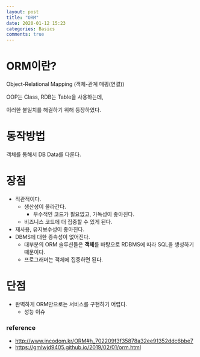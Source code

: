 ```yaml
---
layout: post
title: "ORM"
date: 2020-01-12 15:23
categories: Basics
comments: true
---
```


# ORM이란?

Object-Relational Mapping (객체-관계 매핑(연결))

OOP는 Class, RDB는 Table을 사용하는데,

이러한 불일치를 해결하기 위해 등장하였다.

# 동작방법

객체를 통해서 DB Data를 다룬다.

# 장점

- 직관적이다.
    - 생산성이 올라간다.
        - 부수적인 코드가 필요없고, 가독성이 좋아진다.
    - 비즈니스 코드에 더 집중할 수 있게 된다.
- 재사용, 유지보수성이 좋아진다.
- DBMS에 대한 종속성이 없어진다.
    - 대부분의 ORM 솔루션들은 **객체**를 바탕으로 RDBMS에 따라 SQL을 생성하기 때문이다.
    - 프로그래머는 객체에 집중하면 된다.

# 단점

- 완벽하게 ORM만으로는 서비스를 구현하기 어렵다.
    - 성능 이슈

### reference

- http://www.incodom.kr/ORM#h_702209f3f35878a32ee91352ddc6bbe7
- https://gmlwjd9405.github.io/2019/02/01/orm.html